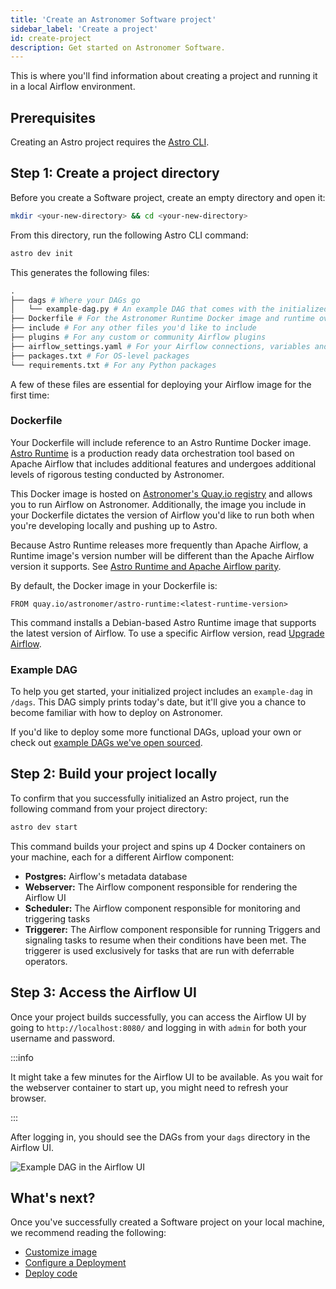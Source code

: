 ```yaml
---
title: 'Create an Astronomer Software project'
sidebar_label: 'Create a project'
id: create-project
description: Get started on Astronomer Software.
---
```


This is where you'll find information about creating a project and running it in a local Airflow environment.

## Prerequisites

Creating an Astro project requires the [Astro CLI](install-cli.md).

## Step 1: Create a project directory

Before you create a Software project, create an empty directory and open it:

 ```sh
mkdir <your-new-directory> && cd <your-new-directory>
 ```

From this directory, run the following Astro CLI command:

```sh
astro dev init
```

This generates the following files:

```py
.
├── dags # Where your DAGs go
│   └── example-dag.py # An example DAG that comes with the initialized project
├── Dockerfile # For the Astronomer Runtime Docker image and runtime overrides
├── include # For any other files you'd like to include
├── plugins # For any custom or community Airflow plugins
├── airflow_settings.yaml # For your Airflow connections, variables and pools (local only)
├── packages.txt # For OS-level packages
└── requirements.txt # For any Python packages
```

A few of these files are essential for deploying your Airflow image for the first time:

### Dockerfile

Your Dockerfile will include reference to an Astro Runtime Docker image. [Astro Runtime](runtime-image-architecture.mdx) is a production ready data orchestration tool based on Apache Airflow that includes additional features and undergoes additional levels of rigorous testing conducted by Astronomer.

This Docker image is hosted on [Astronomer's Quay.io registry](https://quay.io/repository/astronomer/runtime?tab=tags) and allows you to run Airflow on Astronomer. Additionally, the image you include in your Dockerfile dictates the version of Airflow you'd like to run both when you're developing locally and pushing up to Astro.

Because Astro Runtime releases more frequently than Apache Airflow, a Runtime image's version number will be different than the Apache Airflow version it supports. See [Astro Runtime and Apache Airflow parity](runtime-image-architecture.mdx#astro-runtime-and-apache-airflow-parity).

By default, the Docker image in your Dockerfile is:

```
FROM quay.io/astronomer/astro-runtime:<latest-runtime-version>
```

This command installs a Debian-based Astro Runtime image that supports the latest version of Airflow. To use a specific Airflow version, read [Upgrade Airflow](manage-airflow-versions.md).

### Example DAG

To help you get started, your initialized project includes an `example-dag` in `/dags`. This DAG simply prints today's date, but it'll give you a chance to become familiar with how to deploy on Astronomer.

If you'd like to deploy some more functional DAGs, upload your own or check out [example DAGs we've open sourced](https://github.com/airflow-plugins/example-dags).

## Step 2: Build your project locally

To confirm that you successfully initialized an Astro project, run the following command from your project directory:

```sh
astro dev start
```

This command builds your project and spins up 4 Docker containers on your machine, each for a different Airflow component:

- **Postgres:** Airflow's metadata database
- **Webserver:** The Airflow component responsible for rendering the Airflow UI
- **Scheduler:** The Airflow component responsible for monitoring and triggering tasks
- **Triggerer:** The Airflow component responsible for running Triggers and signaling tasks to resume when their conditions have been met. The triggerer is used exclusively for tasks that are run with deferrable operators.

## Step 3: Access the Airflow UI

Once your project builds successfully, you can access the Airflow UI by going to `http://localhost:8080/` and logging in with `admin` for both your username and password.

:::info

It might take a few minutes for the Airflow UI to be available. As you wait for the webserver container to start up, you might need to refresh your browser.

:::

After logging in, you should see the DAGs from your `dags` directory in the Airflow UI.

![Example DAG in the Airflow UI](/img/software/sample-dag.png)

## What's next?

Once you've successfully created a Software project on your local machine, we recommend reading the following:

* [Customize image](customize-image.md)
* [Configure a Deployment](configure-deployment.md)
* [Deploy code](deploy-cli.md)
